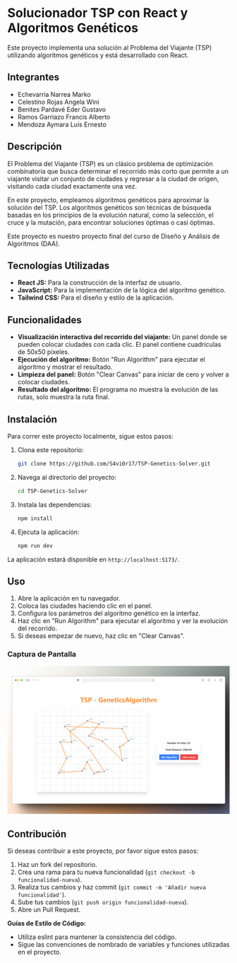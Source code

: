 # Solucionador TSP con React y Algoritmos Genéticos

Este proyecto implementa una solución al Problema del Viajante (TSP) utilizando algoritmos genéticos y está desarrollado con React.

## Integrantes

- Echevarria Narrea Marko
- Celestino Rojas Angela Wini
- Benites Pardavé Eder Gustavo
- Ramos Garriazo Francis Alberto
- Mendoza Aymara Luis Ernesto

## Descripción

El Problema del Viajante (TSP) es un clásico problema de optimización combinatoria que busca determinar el recorrido más corto que permite a un viajante visitar un conjunto de ciudades y regresar a la ciudad de origen, visitando cada ciudad exactamente una vez.

En este proyecto, empleamos algoritmos genéticos para aproximar la solución del TSP. Los algoritmos genéticos son técnicas de búsqueda basadas en los principios de la evolución natural, como la selección, el cruce y la mutación, para encontrar soluciones óptimas o casi óptimas.

Este proyecto es nuestro proyecto final del curso de Diseño y Análisis de Algoritmos (DAA).

## Tecnologías Utilizadas

- **React JS:** Para la construcción de la interfaz de usuario.
- **JavaScript:** Para la implementación de la lógica del algoritmo genético.
- **Tailwind CSS:** Para el diseño y estilo de la aplicación.

## Funcionalidades

- **Visualización interactiva del recorrido del viajante:** Un panel donde se pueden colocar ciudades con cada clic. El panel contiene cuadrículas de 50x50 píxeles.
- **Ejecución del algoritmo:** Botón "Run Algorithm" para ejecutar el algoritmo y mostrar el resultado.
- **Limpieza del panel:** Botón "Clear Canvas" para iniciar de cero y volver a colocar ciudades.
- **Resultado del algoritmo:** El programa no muestra la evolución de las rutas, solo muestra la ruta final.

## Instalación

Para correr este proyecto localmente, sigue estos pasos:

1. Clona este repositorio:

    ```bash
    git clone https://github.com/S4vi0r17/TSP-Genetics-Solver.git
    ```

2. Navega al directorio del proyecto:

    ```bash
    cd TSP-Genetics-Solver
    ```

3. Instala las dependencias:

    ```bash
    npm install
    ```

4. Ejecuta la aplicación:

    ```bash
    npm run dev
    ```

La aplicación estará disponible en `http://localhost:5173/`.

## Uso

1. Abre la aplicación en tu navegador.
2. Coloca las ciudades haciendo clic en el panel.
3. Configura los parámetros del algoritmo genético en la interfaz.
4. Haz clic en "Run Algorithm" para ejecutar el algoritmo y ver la evolución del recorrido.
5. Si deseas empezar de nuevo, haz clic en "Clear Canvas".

### Captura de Pantalla

![Captura de Pantalla del Resultado Final](./tsp-algorithm.png)

## Contribución

Si deseas contribuir a este proyecto, por favor sigue estos pasos:

1. Haz un fork del repositorio.
2. Crea una rama para tu nueva funcionalidad (`git checkout -b funcionalidad-nueva`).
3. Realiza tus cambios y haz commit (`git commit -m 'Añadir nueva funcionalidad'`).
4. Sube tus cambios (`git push origin funcionalidad-nueva`).
5. Abre un Pull Request.

**Guías de Estilo de Código:**
- Utiliza eslint para mantener la consistencia del código.
- Sigue las convenciones de nombrado de variables y funciones utilizadas en el proyecto.
